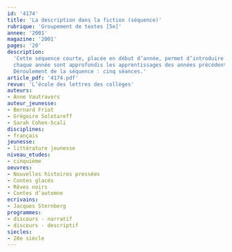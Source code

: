 ```yaml
---
id: '4174'
title: 'La description dans la fiction (séquence)'
rubrique: 'Groupement de textes [5e]'
annee: '2001'
magazine: '2001'
pages: '20'
description: 
  'Cette séquence courte, placée en début d’année, permet d’introduire le travail sur la description en cinquième. Rappelons que les programmes demandent de travailler les discours : narratif en sixième, descriptif en cinquième, explicatif en quatrième et argumentatif en troisième, sachant que
  chaque année sont approfondis les apprentissages des années précédentes. Les textes proposés ici sont courts et plutôt humoristiques, et les démarches sont ludiques. Les élèves ayant en général des représentations quelque peu rébarbatives de la description, l’objectif de cette séquence est bien de les modifier en montrant à quoi sert la description et comment elle s’insère dans le récit. Par ailleurs, sachant que l’hétérogénéité des classes est difficile à gérer, on proposera pour chaque exercice des aides pour les élèves en difficulté.
  Déroulement de la séquence : cinq séances.'
article_pdf: '4174.pdf'
revue: 'L’école des lettres des collèges'
auteurs:
- Anne Vautravers
auteur_jeunesse:
- Bernard Friot
- Grégoire Solotareff
- Sarah Cohen-Scali
disciplines:
- français
jeunesse:
- littérature jeunesse
niveau_etudes:
- cinquième
oeuvres:
- Nouvelles histoires pressées
- Contes glacés
- Rêves noirs
- Contes d’automne
ecrivains:
- Jacques Sternberg
programmes:
- discours - narratif
- discours - descriptif
siecles:
- 20e siècle
---
```

